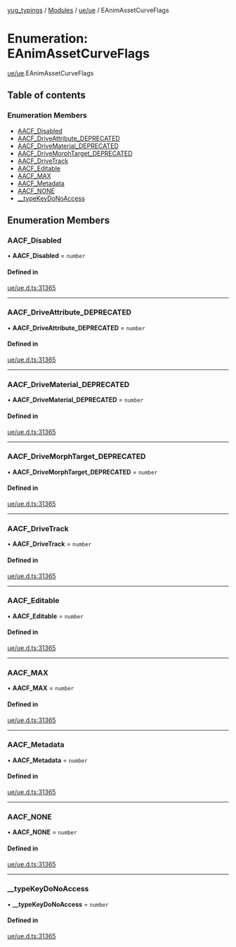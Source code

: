 [yug_typings](../README.md) / [Modules](../modules.md) / [ue/ue](../modules/ue_ue.md) / EAnimAssetCurveFlags

# Enumeration: EAnimAssetCurveFlags

[ue/ue](../modules/ue_ue.md).EAnimAssetCurveFlags

## Table of contents

### Enumeration Members

- [AACF\_Disabled](ue_ue.EAnimAssetCurveFlags.md#aacf_disabled)
- [AACF\_DriveAttribute\_DEPRECATED](ue_ue.EAnimAssetCurveFlags.md#aacf_driveattribute_deprecated)
- [AACF\_DriveMaterial\_DEPRECATED](ue_ue.EAnimAssetCurveFlags.md#aacf_drivematerial_deprecated)
- [AACF\_DriveMorphTarget\_DEPRECATED](ue_ue.EAnimAssetCurveFlags.md#aacf_drivemorphtarget_deprecated)
- [AACF\_DriveTrack](ue_ue.EAnimAssetCurveFlags.md#aacf_drivetrack)
- [AACF\_Editable](ue_ue.EAnimAssetCurveFlags.md#aacf_editable)
- [AACF\_MAX](ue_ue.EAnimAssetCurveFlags.md#aacf_max)
- [AACF\_Metadata](ue_ue.EAnimAssetCurveFlags.md#aacf_metadata)
- [AACF\_NONE](ue_ue.EAnimAssetCurveFlags.md#aacf_none)
- [\_\_typeKeyDoNoAccess](ue_ue.EAnimAssetCurveFlags.md#__typekeydonoaccess)

## Enumeration Members

### AACF\_Disabled

• **AACF\_Disabled** = `number`

#### Defined in

[ue/ue.d.ts:31365](https://github.com/YugMetaverse/yug_typings/blob/b7d9b19/ue/ue.d.ts#L31365)

___

### AACF\_DriveAttribute\_DEPRECATED

• **AACF\_DriveAttribute\_DEPRECATED** = `number`

#### Defined in

[ue/ue.d.ts:31365](https://github.com/YugMetaverse/yug_typings/blob/b7d9b19/ue/ue.d.ts#L31365)

___

### AACF\_DriveMaterial\_DEPRECATED

• **AACF\_DriveMaterial\_DEPRECATED** = `number`

#### Defined in

[ue/ue.d.ts:31365](https://github.com/YugMetaverse/yug_typings/blob/b7d9b19/ue/ue.d.ts#L31365)

___

### AACF\_DriveMorphTarget\_DEPRECATED

• **AACF\_DriveMorphTarget\_DEPRECATED** = `number`

#### Defined in

[ue/ue.d.ts:31365](https://github.com/YugMetaverse/yug_typings/blob/b7d9b19/ue/ue.d.ts#L31365)

___

### AACF\_DriveTrack

• **AACF\_DriveTrack** = `number`

#### Defined in

[ue/ue.d.ts:31365](https://github.com/YugMetaverse/yug_typings/blob/b7d9b19/ue/ue.d.ts#L31365)

___

### AACF\_Editable

• **AACF\_Editable** = `number`

#### Defined in

[ue/ue.d.ts:31365](https://github.com/YugMetaverse/yug_typings/blob/b7d9b19/ue/ue.d.ts#L31365)

___

### AACF\_MAX

• **AACF\_MAX** = `number`

#### Defined in

[ue/ue.d.ts:31365](https://github.com/YugMetaverse/yug_typings/blob/b7d9b19/ue/ue.d.ts#L31365)

___

### AACF\_Metadata

• **AACF\_Metadata** = `number`

#### Defined in

[ue/ue.d.ts:31365](https://github.com/YugMetaverse/yug_typings/blob/b7d9b19/ue/ue.d.ts#L31365)

___

### AACF\_NONE

• **AACF\_NONE** = `number`

#### Defined in

[ue/ue.d.ts:31365](https://github.com/YugMetaverse/yug_typings/blob/b7d9b19/ue/ue.d.ts#L31365)

___

### \_\_typeKeyDoNoAccess

• **\_\_typeKeyDoNoAccess** = `number`

#### Defined in

[ue/ue.d.ts:31365](https://github.com/YugMetaverse/yug_typings/blob/b7d9b19/ue/ue.d.ts#L31365)
